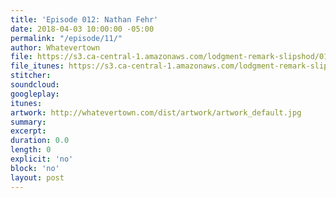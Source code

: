 ```yaml
---
title: 'Episode 012: Nathan Fehr'
date: 2018-04-03 10:00:00 -05:00
permalink: "/episode/11/"
author: Whatevertown
file: https://s3.ca-central-1.amazonaws.com/lodgment-remark-slipshod/012.mp3
file_itunes: https://s3.ca-central-1.amazonaws.com/lodgment-remark-slipshod/012.m4a
stitcher:
soundcloud:
googleplay:
itunes:
artwork: http://whatevertown.com/dist/artwork/artwork_default.jpg
summary:
excerpt:
duration: 0.0
length: 0
explicit: 'no'
block: 'no'
layout: post
---
```

